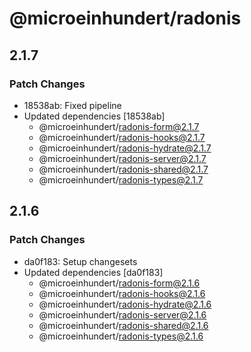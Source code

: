 # @microeinhundert/radonis

## 2.1.7

### Patch Changes

- 18538ab: Fixed pipeline
- Updated dependencies [18538ab]
  - @microeinhundert/radonis-form@2.1.7
  - @microeinhundert/radonis-hooks@2.1.7
  - @microeinhundert/radonis-hydrate@2.1.7
  - @microeinhundert/radonis-server@2.1.7
  - @microeinhundert/radonis-shared@2.1.7
  - @microeinhundert/radonis-types@2.1.7

## 2.1.6

### Patch Changes

- da0f183: Setup changesets
- Updated dependencies [da0f183]
  - @microeinhundert/radonis-form@2.1.6
  - @microeinhundert/radonis-hooks@2.1.6
  - @microeinhundert/radonis-hydrate@2.1.6
  - @microeinhundert/radonis-server@2.1.6
  - @microeinhundert/radonis-shared@2.1.6
  - @microeinhundert/radonis-types@2.1.6
